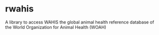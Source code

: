 # rwahis
A library to access WAHIS the global animal health reference database of the World Organization for Animal Health (WOAH)
